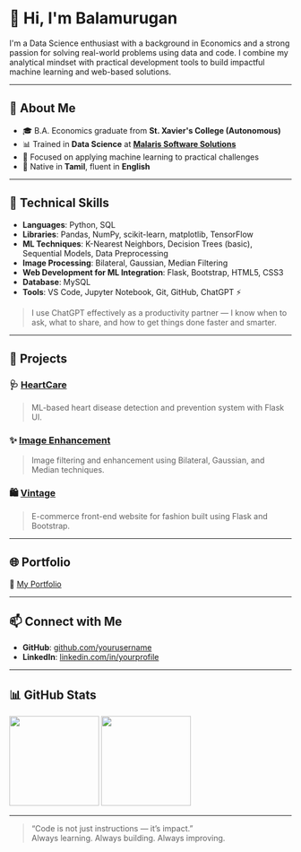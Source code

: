 # 👋 Hi, I'm Balamurugan

I'm a Data Science enthusiast with a background in Economics and a strong passion for solving real-world problems using data and code. I combine my analytical mindset with practical development tools to build impactful machine learning and web-based solutions.

---

## 🧠 About Me

- 🎓 B.A. Economics graduate from **St. Xavier's College (Autonomous)**
- 📊 Trained in **Data Science** at **[Malaris Software Solutions](https://www.malaris.com/)**
- 🚀 Focused on applying machine learning to practical challenges
- 💬 Native in **Tamil**, fluent in **English**

---

## 🔧 Technical Skills

- **Languages**: Python, SQL  
- **Libraries**: Pandas, NumPy, scikit-learn, matplotlib, TensorFlow  
- **ML Techniques**: K-Nearest Neighbors, Decision Trees (basic), Sequential Models, Data Preprocessing  
- **Image Processing**: Bilateral, Gaussian, Median Filtering  
- **Web Development for ML Integration**: Flask, Bootstrap, HTML5, CSS3  
- **Database**: MySQL  
- **Tools**: VS Code, Jupyter Notebook, Git, GitHub, ChatGPT ⚡

> I use ChatGPT effectively as a productivity partner — I know when to ask, what to share, and how to get things done faster and smarter.

---

## 📁 Projects

### 🩺 [HeartCare](https://github.com/yourusername/HeartCare)  
> ML-based heart disease detection and prevention system with Flask UI.

### ✨ [Image Enhancement](https://github.com/yourusername/Image-Enhancement)  
> Image filtering and enhancement using Bilateral, Gaussian, and Median techniques.

### 🛍️ [Vintage](https://github.com/yourusername/Vintage)  
> E-commerce front-end website for fashion built using Flask and Bootstrap.

---

## 🌐 Portfolio

🔗 [My Portfolio](https://your-portfolio-link.com)

---

## 📫 Connect with Me

- **GitHub**: [github.com/yourusername](https://github.com/balamurugan-cholas)  
- **LinkedIn**: [linkedin.com/in/yourprofile](https://in.linkedin.com/in/bala-murugan-6b73a7369)

---

## 📊 GitHub Stats

<p align="left">
  <img src="https://github-readme-stats.vercel.app/api?username=yourusername&show_icons=true&theme=default" height="160" />
  <img src="https://github-readme-streak-stats.herokuapp.com/?user=yourusername&theme=default" height="160"/>
</p>

---

> “Code is not just instructions — it’s impact.”  
> Always learning. Always building. Always improving.
